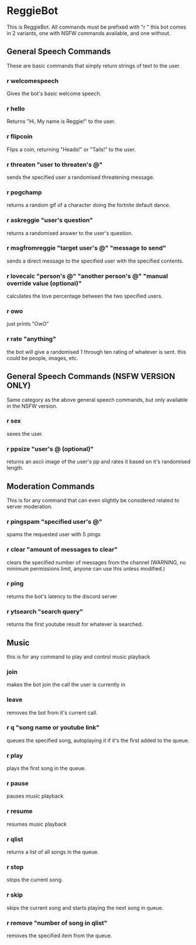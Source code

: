 # ReggieBot

This is ReggieBot.
All commands must be prefixed with "r "
this bot comes in 2 variants, one with NSFW commands available, and one without.


## General Speech Commands
These are basic commands that simply return strings of text to the user.



### r welcomespeech
Gives the bot's basic welcome speech.

### r hello
Returns "Hi, My name is Reggie!" to the user.

### r flipcoin
Flips a coin, returning "Heads!" or "Tails!" to the user.

### r threaten "user to threaten's @"
sends the specified user a randomised threatening message.

### r pogchamp
returns a random gif of a character doing the fortnite default dance.

### r askreggie "user's question"
returns a randomised answer to the user's question.

### r msgfromreggie "target user's @" "message to send"
sends a direct message to the specified user with the specified contents.

### r lovecalc "person's @" "another person's @" "manual override value (optional)"
calculates the love percentage between the two specified users.

### r owo
just prints "OwO"

### r rate "anything"
the bot will give a randomised 1 through ten rating of whatever is sent. this could be people, images, etc.


## General Speech Commands (NSFW VERSION ONLY)
Same category as the above general speech commands, but only available in the NSFW version.



### r sex
sexes the user.

### r ppsize "user's @ (optional)"
returns an ascii image of the user's pp and rates it based on it's randomised length.

## Moderation Commands
This is for any command that can even slightly be considered related to server moderation.



### r pingspam "specified user's @"
spams the requested user with 5 pings

### r clear "amount of messages to clear"
clears the specified number of messages from the channel
(WARNING, no minimum permissions limit, anyone can use this unless modified.)

### r ping
returns the bot's latency to the discord server

### r ytsearch "search query"
returns the first youtube result for whatever is searched.


## Music
this is for any command to play and control music playback



### join
makes the bot join the call the user is currently in

### leave 
removes the bot from it's current call.

### r q "song name or youtube link"
queues the specified song, autoplaying it if it's the first added to the queue.

### r play
plays the first song in the queue.

### r pause
pauses music playback

### r resume
resumes music playback

### r qlist
returns a list of all songs in the queue.

### r stop
stops the current song.

### r skip
skips the current song and starts playing the next song in queue.

### r remove "number of song in qlist"
removes the specified item from the queue.